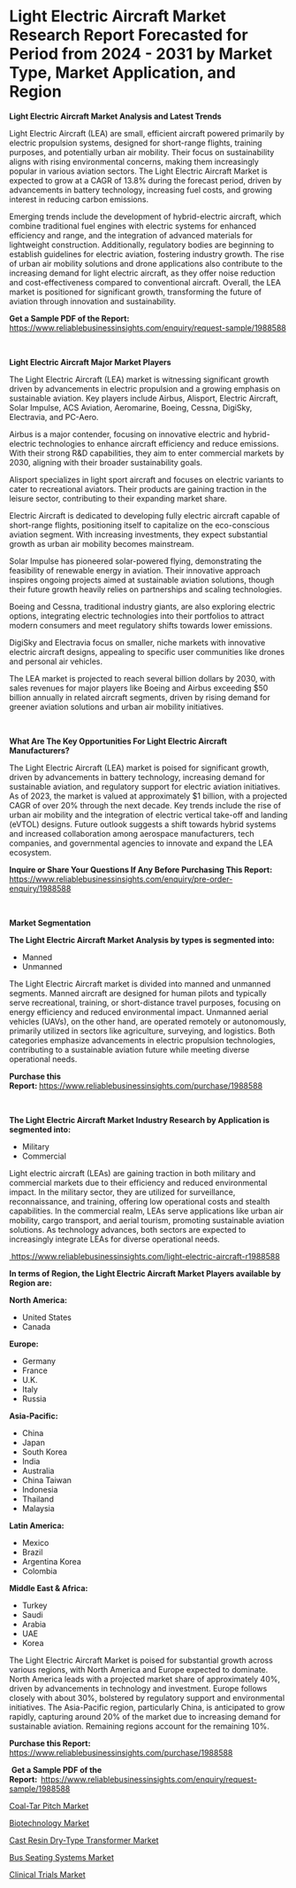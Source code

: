 <p><h1>Light Electric Aircraft Market Research Report Forecasted for Period from 2024 -  2031 by Market Type, Market Application, and Region</h1></p><p><strong>Light Electric Aircraft Market Analysis and Latest Trends</strong></p>
<p><p>Light Electric Aircraft (LEA) are small, efficient aircraft powered primarily by electric propulsion systems, designed for short-range flights, training purposes, and potentially urban air mobility. Their focus on sustainability aligns with rising environmental concerns, making them increasingly popular in various aviation sectors. The Light Electric Aircraft Market is expected to grow at a CAGR of 13.8% during the forecast period, driven by advancements in battery technology, increasing fuel costs, and growing interest in reducing carbon emissions.</p><p>Emerging trends include the development of hybrid-electric aircraft, which combine traditional fuel engines with electric systems for enhanced efficiency and range, and the integration of advanced materials for lightweight construction. Additionally, regulatory bodies are beginning to establish guidelines for electric aviation, fostering industry growth. The rise of urban air mobility solutions and drone applications also contribute to the increasing demand for light electric aircraft, as they offer noise reduction and cost-effectiveness compared to conventional aircraft. Overall, the LEA market is positioned for significant growth, transforming the future of aviation through innovation and sustainability.</p></p>
<p><strong>Get a Sample PDF of the Report:&nbsp;</strong> <a href="https://www.reliablebusinessinsights.com/enquiry/request-sample/1988588?utm_campaign=1119&utm_medium=2&utm_source=Github&utm_content=ia&utm_term=02112024&utm_id=light-electric-aircraft">https://www.reliablebusinessinsights.com/enquiry/request-sample/1988588</a></p>
<p>&nbsp;</p>
<p><strong>Light Electric Aircraft Major Market Players</strong></p>
<p><p>The Light Electric Aircraft (LEA) market is witnessing significant growth driven by advancements in electric propulsion and a growing emphasis on sustainable aviation. Key players include Airbus, Alisport, Electric Aircraft, Solar Impulse, ACS Aviation, Aeromarine, Boeing, Cessna, DigiSky, Electravia, and PC-Aero. </p><p>Airbus is a major contender, focusing on innovative electric and hybrid-electric technologies to enhance aircraft efficiency and reduce emissions. With their strong R&D capabilities, they aim to enter commercial markets by 2030, aligning with their broader sustainability goals.</p><p>Alisport specializes in light sport aircraft and focuses on electric variants to cater to recreational aviators. Their products are gaining traction in the leisure sector, contributing to their expanding market share.</p><p>Electric Aircraft is dedicated to developing fully electric aircraft capable of short-range flights, positioning itself to capitalize on the eco-conscious aviation segment. With increasing investments, they expect substantial growth as urban air mobility becomes mainstream.</p><p>Solar Impulse has pioneered solar-powered flying, demonstrating the feasibility of renewable energy in aviation. Their innovative approach inspires ongoing projects aimed at sustainable aviation solutions, though their future growth heavily relies on partnerships and scaling technologies.</p><p>Boeing and Cessna, traditional industry giants, are also exploring electric options, integrating electric technologies into their portfolios to attract modern consumers and meet regulatory shifts towards lower emissions.</p><p>DigiSky and Electravia focus on smaller, niche markets with innovative electric aircraft designs, appealing to specific user communities like drones and personal air vehicles.</p><p>The LEA market is projected to reach several billion dollars by 2030, with sales revenues for major players like Boeing and Airbus exceeding $50 billion annually in related aircraft segments, driven by rising demand for greener aviation solutions and urban air mobility initiatives.</p></p>
<p>&nbsp;</p>
<p><strong>What Are The Key Opportunities For Light Electric Aircraft Manufacturers?</strong></p>
<p><p>The Light Electric Aircraft (LEA) market is poised for significant growth, driven by advancements in battery technology, increasing demand for sustainable aviation, and regulatory support for electric aviation initiatives. As of 2023, the market is valued at approximately $1 billion, with a projected CAGR of over 20% through the next decade. Key trends include the rise of urban air mobility and the integration of electric vertical take-off and landing (eVTOL) designs. Future outlook suggests a shift towards hybrid systems and increased collaboration among aerospace manufacturers, tech companies, and governmental agencies to innovate and expand the LEA ecosystem.</p></p>
<p><strong>Inquire or Share Your Questions If Any Before Purchasing This Report:</strong> <a href="https://www.reliablebusinessinsights.com/enquiry/pre-order-enquiry/1988588?utm_campaign=1119&utm_medium=2&utm_source=Github&utm_content=ia&utm_term=02112024&utm_id=light-electric-aircraft">https://www.reliablebusinessinsights.com/enquiry/pre-order-enquiry/1988588</a></p>
<p>&nbsp;</p>
<p><strong>Market Segmentation</strong></p>
<p><strong>The Light Electric Aircraft Market Analysis by types is segmented into:</strong></p>
<p><ul><li>Manned</li><li>Unmanned</li></ul></p>
<p><p>The Light Electric Aircraft market is divided into manned and unmanned segments. Manned aircraft are designed for human pilots and typically serve recreational, training, or short-distance travel purposes, focusing on energy efficiency and reduced environmental impact. Unmanned aerial vehicles (UAVs), on the other hand, are operated remotely or autonomously, primarily utilized in sectors like agriculture, surveying, and logistics. Both categories emphasize advancements in electric propulsion technologies, contributing to a sustainable aviation future while meeting diverse operational needs.</p></p>
<p><strong>Purchase this Report:&nbsp;</strong><a href="https://www.reliablebusinessinsights.com/purchase/1988588?utm_campaign=1119&utm_medium=2&utm_source=Github&utm_content=ia&utm_term=02112024&utm_id=light-electric-aircraft">https://www.reliablebusinessinsights.com/purchase/1988588</a></p>
<p>&nbsp;</p>
<p><strong>The Light Electric Aircraft Market Industry Research by Application is segmented into:</strong></p>
<p><ul><li>Military</li><li>Commercial</li></ul></p>
<p><p>Light electric aircraft (LEAs) are gaining traction in both military and commercial markets due to their efficiency and reduced environmental impact. In the military sector, they are utilized for surveillance, reconnaissance, and training, offering low operational costs and stealth capabilities. In the commercial realm, LEAs serve applications like urban air mobility, cargo transport, and aerial tourism, promoting sustainable aviation solutions. As technology advances, both sectors are expected to increasingly integrate LEAs for diverse operational needs.</p></p>
<p><a href="https://www.reliablebusinessinsights.com/light-electric-aircraft-r1988588?utm_campaign=1119&utm_medium=2&utm_source=Github&utm_content=ia&utm_term=02112024&utm_id=light-electric-aircraft">&nbsp;https://www.reliablebusinessinsights.com/light-electric-aircraft-r1988588</a></p>
<p><strong>In terms of Region, the Light Electric Aircraft Market Players available by Region are:</strong></p>
<p>
    <p> <strong> North America: </strong>
        <ul>
            <li>United States</li>
            <li>Canada</li>
        </ul>
        </p> 
    <p> <strong> Europe: </strong>
        <ul>
            <li>Germany</li>
            <li>France</li>
            <li>U.K.</li>
            <li>Italy</li>
            <li>Russia</li>
        </ul>
        </p> 
    <p> <strong> Asia-Pacific: </strong>
        <ul>
            <li>China</li>
            <li>Japan</li>
            <li>South Korea</li>
            <li>India</li>
            <li>Australia</li>
            <li>China Taiwan</li>
            <li>Indonesia</li>
            <li>Thailand</li>
            <li>Malaysia</li>
        </ul>
        </p> 
    <p> <strong> Latin America: </strong>
        <ul>
            <li>Mexico</li>
            <li>Brazil</li>
            <li>Argentina Korea</li>
            <li>Colombia</li>
        </ul>
        </p> 
    <p> <strong> Middle East & Africa: </strong>
        <ul>
            <li>Turkey</li>
            <li>Saudi</li>
            <li>Arabia</li>
            <li>UAE</li>
            <li>Korea</li>
        </ul>
    </p>
    </p>
<p><p>The Light Electric Aircraft Market is poised for substantial growth across various regions, with North America and Europe expected to dominate. North America leads with a projected market share of approximately 40%, driven by advancements in technology and investment. Europe follows closely with about 30%, bolstered by regulatory support and environmental initiatives. The Asia-Pacific region, particularly China, is anticipated to grow rapidly, capturing around 20% of the market due to increasing demand for sustainable aviation. Remaining regions account for the remaining 10%.</p></p>
<p><strong>Purchase this Report: </strong><a href="https://www.reliablebusinessinsights.com/purchase/1988588?utm_campaign=1119&utm_medium=2&utm_source=Github&utm_content=ia&utm_term=02112024&utm_id=light-electric-aircraft">https://www.reliablebusinessinsights.com/purchase/1988588</a></p>
<p>&nbsp;<strong>Get a Sample PDF of the Report:&nbsp;&nbsp;</strong><a href="https://www.reliablebusinessinsights.com/enquiry/request-sample/1988588?utm_campaign=1119&utm_medium=2&utm_source=Github&utm_content=ia&utm_term=02112024&utm_id=light-electric-aircraft">https://www.reliablebusinessinsights.com/enquiry/request-sample/1988588</a></p>
<p><strong></strong></p>
<p><p><a href="https://www.linkedin.com/pulse/consumer-behavior-shifts-coal-tar-pitch-market-demand-analysis-ymddc?utm_campaign=1119&utm_medium=2&utm_source=Github&utm_content=ia&utm_term=02112024&utm_id=light-electric-aircraft">Coal-Tar Pitch Market</a></p><p><a href="https://issuu.com/reportprime-2/docs/biotechnology-market-size-2030.pptx_293bfef1cd3aa4?utm_campaign=1119&utm_medium=2&utm_source=Github&utm_content=ia&utm_term=02112024&utm_id=light-electric-aircraft">Biotechnology Market</a></p><p><a href="https://www.linkedin.com/pulse/consumer-behavior-shifts-cast-resin-dry-type-transformer-market-3j7uc?utm_campaign=1119&utm_medium=2&utm_source=Github&utm_content=ia&utm_term=02112024&utm_id=light-electric-aircraft">Cast Resin Dry-Type Transformer Market</a></p><p><a href="https://github.com/cydskenna/Market-Research-Report-List-1/blob/main/bus-seating-systems-market.md?utm_campaign=1119&utm_medium=2&utm_source=Github&utm_content=ia&utm_term=02112024&utm_id=light-electric-aircraft">Bus Seating Systems Market</a></p><p><a href="https://issuu.com/reportprime-2/docs/clinical-trials-market-size-2030.pp_fb080da9cb1ca6?utm_campaign=1119&utm_medium=2&utm_source=Github&utm_content=ia&utm_term=02112024&utm_id=light-electric-aircraft">Clinical Trials Market</a></p></p>